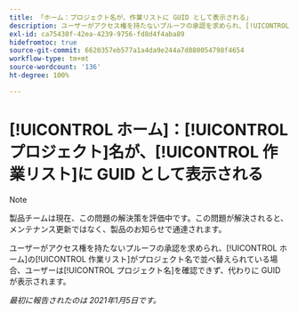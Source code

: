 ```yaml
---
title: 「ホーム：プロジェクト名が、作業リストに GUID として表示される」
description: ユーザーがアクセス権を持たないプルーフの承認を求められ、[!UICONTROL ホーム]の作業リストがプロジェクト名で並べ替えられている場合、ユーザーはプロジェクト名を確認できず、代わりに GUID が表示されます。
exl-id: ca75430f-42ea-4239-9756-fd8d4f4aba89
hidefromtoc: true
source-git-commit: 6620357eb577a1a4da9e244a7d880054798f4654
workflow-type: tm+mt
source-wordcount: '136'
ht-degree: 100%

---
```


# [!UICONTROL ホーム]：[!UICONTROL プロジェクト]名が、[!UICONTROL 作業リスト]に GUID として表示される

<!--Article created by request-->

>[!NOTE]
>
>製品チームは現在、この問題の解決策を評価中です。この問題が解決されると、メンテナンス更新ではなく、製品のお知らせで通達されます。

ユーザーがアクセス権を持たないプルーフの承認を求められ、[!UICONTROL ホーム]の[!UICONTROL 作業リスト]がプロジェクト名で並べ替えられている場合、ユーザーは[!UICONTROL プロジェクト名]を確認できず、代わりに GUID が表示されます。

_最初に報告されたのは 2021年1月5日です。_
